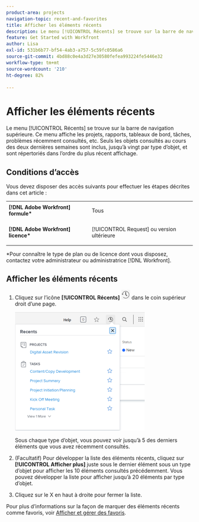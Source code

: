 ```yaml
---
product-area: projects
navigation-topic: recent-and-favorites
title: Afficher les éléments récents
description: Le menu [!UICONTROL Récents] se trouve sur la barre de navigation supérieure. Ce menu affiche les projets, rapports, tableaux de bord, tâches, problèmes, etc., récemment consultés.
feature: Get Started with Workfront
author: Lisa
exl-id: 531b6b77-bf54-4ab3-a757-5c59fc0586a6
source-git-commit: 4bd88c0e4a3d27e30580fefea993224fe5446e32
workflow-type: tm+mt
source-wordcount: '210'
ht-degree: 82%

---
```


# Afficher les éléments récents

Le menu [!UICONTROL Récents] se trouve sur la barre de navigation supérieure. Ce menu affiche les projets, rapports, tableaux de bord, tâches, problèmes récemment consultés, etc. Seuls les objets consultés au cours des deux dernières semaines sont inclus, jusqu’à vingt par type d’objet, et sont répertoriés dans l’ordre du plus récent affichage.

## Conditions d’accès

Vous devez disposer des accès suivants pour effectuer les étapes décrites dans cet article :

<table style="table-layout:auto"> 
 <col> 
 </col> 
 <col> 
 </col> 
 <tbody> 
  <tr> 
   <td role="rowheader"><strong>[!DNL Adobe Workfront] formule*</strong></td> 
   <td> <p>Tous</p> </td> 
  </tr> 
  <tr> 
   <td role="rowheader"><strong>[!DNL Adobe Workfront] licence*</strong></td> 
   <td> <p>[!UICONTROL Request] ou version ultérieure</p> </td> 
  </tr> 
 </tbody> 
</table>

&#42;Pour connaître le type de plan ou de licence dont vous disposez, contactez votre administrateur ou administratrice [!DNL Workfront].

## Afficher les éléments récents

1. Cliquez sur l’icône **[!UICONTROL Récents]** ![[!UICONTROL Récents]](assets/recents-icon-40x43.png) dans le coin supérieur droit d’une page.

   ![Liste des éléments récents](assets/recents-list-2022-350x319.png)

   Sous chaque type d’objet, vous pouvez voir jusqu’à 5 des derniers éléments que vous avez récemment consultés.

1. (Facultatif) Pour développer la liste des éléments récents, cliquez sur **[!UICONTROL Afficher plus]** juste sous le dernier élément sous un type d’objet pour afficher les 10 éléments consultés précédemment. Vous pouvez développer la liste pour afficher jusqu’à 20 éléments par type d’objet.
1. Cliquez sur le X en haut à droite pour fermer la liste.

Pour plus d’informations sur la façon de marquer des éléments récents comme favoris, voir [Afficher et gérer des favoris](../../../workfront-basics/navigate-workfront/recent-and-favorites/view-and-manage-favorites.md).
